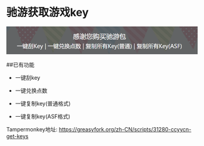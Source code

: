 # 驰游获取游戏key
![image](https://raw.githubusercontent.com/Kaxyubok/img-folder/master/20170716134138.png)

##已有功能
* 一键刮key

* 一键兑换点数

* 一键复制key(普通格式)

* 一键复制key(ASF格式)

Tampermonkey地址:  https://greasyfork.org/zh-CN/scripts/31280-ccyycn-get-keys